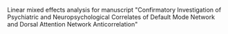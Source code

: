 Linear mixed effects analysis for manuscript "Confirmatory Investigation of Psychiatric and Neuropsychological Correlates of Default Mode Network and Dorsal Attention Network Anticorrelation"
